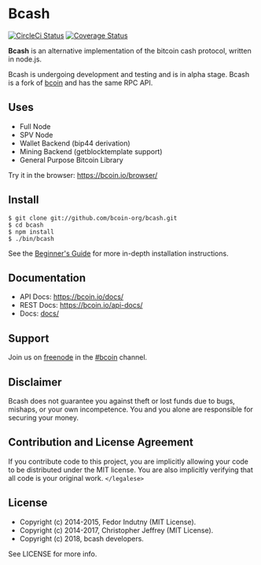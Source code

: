 # Bcash

[![CircleCi Status][circleci-status-img]][circleci-status-url]
[![Coverage Status][coverage-status-img]][coverage-status-url]

**Bcash** is an alternative implementation of the bitcoin cash protocol,
written in node.js.

Bcash is undergoing development and testing and is in alpha stage. Bcash
is a fork of [bcoin][bcoin] and has the same RPC API.

## Uses

- Full Node
- SPV Node
- Wallet Backend (bip44 derivation)
- Mining Backend (getblocktemplate support)
- General Purpose Bitcoin Library

Try it in the browser: https://bcoin.io/browser/

## Install

```
$ git clone git://github.com/bcoin-org/bcash.git
$ cd bcash
$ npm install
$ ./bin/bcash
```

See the [Beginner's Guide][guide] for more in-depth installation instructions.

## Documentation

- API Docs: https://bcoin.io/docs/
- REST Docs: https://bcoin.io/api-docs/
- Docs: [docs/](docs/README.md)

## Support

Join us on [freenode][freenode] in the [#bcoin][irc] channel.

## Disclaimer

Bcash does not guarantee you against theft or lost funds due to bugs, mishaps,
or your own incompetence. You and you alone are responsible for securing your
money.

## Contribution and License Agreement

If you contribute code to this project, you are implicitly allowing your code
to be distributed under the MIT license. You are also implicitly verifying that
all code is your original work. `</legalese>`

## License

- Copyright (c) 2014-2015, Fedor Indutny (MIT License).
- Copyright (c) 2014-2017, Christopher Jeffrey (MIT License).
- Copyright (c) 2018, bcash developers.

See LICENSE for more info.

[bcoin]: https://bcoin.io
[purse]: https://purse.io
[freenode]: https://freenode.net/
[irc]: irc://irc.freenode.net/bcoin
[guide]: ./docs/Beginner's-Guide.md
[changelog]: ./CHANGELOG.md


[coverage-status-img]: https://codecov.io/gh/bcoin-org/bcash/badge.svg?branch=master
[coverage-status-url]: https://codecov.io/gh/bcoin-org/bcash?branch=master
[circleci-status-img]: https://circleci.com/gh/bcoin-org/bcash/tree/master.svg?style=shield
[circleci-status-url]: https://circleci.com/gh/bcoin-org/bcash/tree/master
